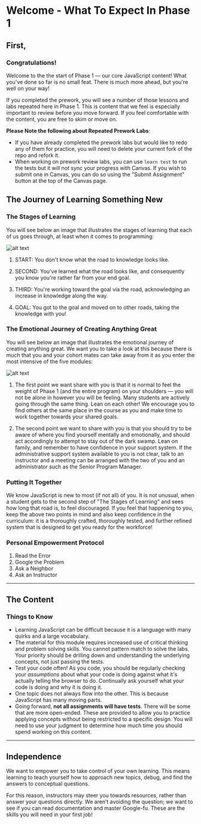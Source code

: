 # Welcome - What To Expect In Phase 1

## First,

### Congratulations!

Welcome to the the start of Phase 1 — our core JavaScript content! What you've
done so far is no small feat. There is much more ahead, but you're well on your
way!

If you completed the prework, you will see a number of those lessons and labs
repeated here in Phase 1. This is content that we feel is especially important
to review before you move forward. If you feel comfortable with the content, you
are free to skim or move on.

**Please Note the following about Repeated Prework Labs**:

- If you have already completed the prework labs but would like to redo any of
  them for practice, you will need to delete your current fork of the repo and
  refork it.
- When working on prework review labs, you can use `learn test` to run the tests
  but it will not sync your progress with Canvas. If you wish to submit one in
  Canvas, you can do so using the "Submit Assignment" button at the top of the
  Canvas page.

## The Journey of Learning Something New

### The Stages of Learning

You will see below an image that illustrates the stages of learning that each of
us goes through, at least when it comes to programming:

![alt text](https://user-images.githubusercontent.com/20468684/44881320-33845480-ac7d-11e8-8a69-5e30c51ebfd9.jpg "Consciousness of Competence")

1. START: You don't know what the road to knowledge looks like.

2. SECOND: You've learned what the road looks like, and consequently you know
   you're rather far from your end goal.

3. THIRD: You're working toward the goal via the road, acknowledging an increase
   in knowledge along the way.

4. GOAL: You got to the goal and moved on to other roads, taking the knowledge
   with you!

### The Emotional Journey of Creating Anything Great

You will see below an image that illustrates the emotional journey of creating
anything great. We want you to take a look at this because there is much that
you and your cohort mates can take away from it as you enter the most intensive
of the five modules:

![alt text](https://i.imgur.com/X4QR5en.png "The Emotional Journey of Creating Anything Great")

1. The first point we want share with you is that it is normal to feel the
   weight of Phase 1 (and the entire program) on your shoulders — you will
   not be alone in however you will be feeling. Many students are actively going
   through the same thing. Lean on each other! We encourage you to find others
   at the same place in the course as you and make time to work together towards
   your shared goals.

2. The second point we want to share with you is that you should try to be aware
   of where you find yourself mentally and emotionally, and should act
   accordingly to attempt to stay out of the dark swamp. Lean on family, and
   remember to have confidence in your support system. If the administrative
   support system available to you is not clear, talk to an instructor and a
   meeting can be arranged with the two of you and an administrator such as the
   Senior Program Manager.

### Putting It Together

We know JavaScript is new to most (if not all) of you. It is not unusual, when a
student gets to the second step of "The Stages of Learning" and sees how long
that road is, to feel discouraged. If you feel that happening to you, keep the
above two points in mind and also keep confidence in the curriculum: it is a
thoroughly crafted, thoroughly tested, and further refined system that is
designed to get you ready for the workforce!

### Personal Empowerment Protocol

1. Read the Error
2. Google the Problem
3. Ask a Neighbor
4. Ask an Instructor

___

## The Content

### Things to Know

* Learning JavaScript can be difficult because it is a language with many quirks
  and a large vocabulary.
* The material for this module requires increased use of critical thinking and
  problem solving skills. You cannot pattern match to solve the labs.  Your
  priority should be drilling down and understanding the underlying concepts,
  not just passing the tests.
* Test your code often! As you code, you should be regularly checking your
  *assumptions* about what your code is doing against what it's actually telling
  the browser to do. Continually ask yourself what your code is doing and why it
  is doing it.
* One topic does not always flow into the other. This is because JavaScript has
  many moving parts.
* Going forward, **not all assignments will have tests**. There will be
  some that are more open-ended. These are provided to allow you to practice
  applying concepts without being restricted to a specific design. You will need
  to use your judgment to determine how much time you should spend working on
  this content.

___

## Independence

We want to empower you to take control of your own learning. This means learning
to teach yourself how to approach new topics, debug, and find the answers to
conceptual questions.

For this reason, instructors may steer you towards resources, rather than answer
your questions directly. We aren’t avoiding the question; we want to see if you
can read documentation and master Google-fu. These are the skills you will need
in your first job!

